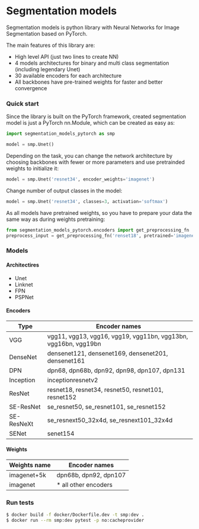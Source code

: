 # Segmentation models

Segmentation models is python library with Neural Networks for Image Segmentation based on PyTorch.

The main features of this library are:

 - High level API (just two lines to create NN)
 - 4 models architectures for binary and multi class segmentation (including legendary Unet)
 - 30 available encoders for each architecture
 - All backbones have pre-trained weights for faster and better convergence


### Quick start
Since the library is built on the PyTorch framework, created segmentation model is just a PyTorch nn.Module, which can be created as easy as:
```python
import segmentation_models_pytorch as smp

model = smp.Unet()
```
Depending on the task, you can change the network architecture by choosing backbones with fewer or more parameters and use pretrainded weights to initialize it:

```python
model = smp.Unet('resnet34', encoder_weights='imagenet')
```

Change number of output classes in the model:

```python
model = smp.Unet('resnet34', classes=3, activation='softmax')
```

As all models have pretrained weights, so you have to prepare your data the same way as during weights pretraining:
```python
from segmentation_models_pytorch.encoders import get_preprocessing_fn
preprocess_input = get_preprocessing_fn('renset18', pretrained='imagenet')
```

### Models

#### Architectires 
 - Unet
 - Linknet
 - FPN
 - PSPNet
 
#### Encoders

| Type       | Encoder names                                                 |
|------------|-----------------------------------------------------------------|
| VGG        | vgg11, vgg13, vgg16, vgg19, vgg11bn,  vgg13bn, vgg16bn, vgg19bn |
| DenseNet   | densenet121, densenet169, densenet201, densenet161              |
| DPN        | dpn68, dpn68b, dpn92, dpn98, dpn107, dpn131                     |
| Inception  | inceptionresnetv2                                               |
| ResNet     | resnet18, resnet34, resnet50, resnet101, resnet152              |
| SE-ResNet  | se_resnet50, se_resnet101, se_resnet152                         |
| SE-ResNeXt | se_resnext50_32x4d,  se_resnext101_32x4d                        |
| SENet      | senet154                                                        |                                                           |

#### Weights

| Weights name | Encoder names         |
|--------------|-----------------------|
| imagenet+5k  | dpn68b, dpn92, dpn107 |
| imagenet     | * all other encoders  |

    

### Run tests
```bash
$ docker build -f docker/Dockerfile.dev -t smp:dev .
$ docker run --rm smp:dev pytest -p no:cacheprovider
```
